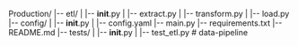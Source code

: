 Production/
|-- etl/
|   |-- __init__.py
|   |-- extract.py
|   |-- transform.py
|   |-- load.py
|-- config/
|   |-- __init__.py
|   |-- config.yaml
|-- main.py
|-- requirements.txt
|-- README.md
|-- tests/
|   |-- __init__.py
|   |-- test_etl.py
#   d a t a - p i p e l i n e  
 